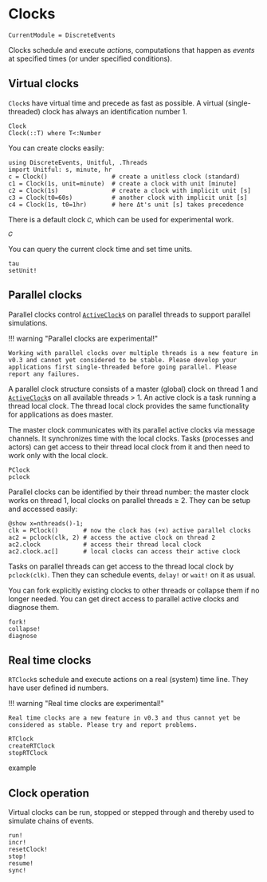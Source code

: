# Clocks

```@meta
CurrentModule = DiscreteEvents
```

Clocks schedule and execute *actions*, computations that happen as *events* at specified times (or under specified conditions).

## Virtual clocks

`Clock`s have virtual time and precede as fast as possible. A virtual (single-threaded) clock has always an identification number 1.

```@docs
Clock
Clock(::T) where T<:Number
```

You can create clocks easily:

```@repl usage
using DiscreteEvents, Unitful, .Threads
import Unitful: s, minute, hr
c = Clock()                  # create a unitless clock (standard)
c1 = Clock(1s, unit=minute)  # create a clock with unit [minute]
c2 = Clock(1s)               # create a clock with implicit unit [s]
c3 = Clock(t0=60s)           # another clock with implicit unit [s]
c4 = Clock(1s, t0=1hr)       # here Δt's unit [s] takes precedence
```

There is a default clock `𝐶`, which can be used for experimental work.

```@docs
𝐶
```

You can query the current clock time and set time units.

```@docs
tau
setUnit!
```

## Parallel clocks

Parallel clocks control [`ActiveClock`](@ref)s on parallel threads to support parallel simulations.

!!! warning "Parallel clocks are experimental!"

    Working with parallel clocks over multiple threads is a new feature in v0.3 and cannot yet considered to be stable. Please develop your applications first single-threaded before going parallel. Please report any failures.

A parallel clock structure consists of a master (global) clock on thread 1 and [`ActiveClock`](@ref)s on all available threads > 1. An active clock is a task running a thread local clock. The thread local clock provides the same functionality for applications as does master.

The master clock communicates with its parallel active clocks via message channels. It synchronizes time with the local clocks. Tasks (processes and actors) can get access to their thread local clock from it and then need to work only with the local clock.

```@docs
PClock
pclock
```

Parallel clocks can be identified by their thread number: the master clock works on thread 1, local clocks on parallel threads ≥ 2. They can be setup and accessed easily:

```@repl usage
@show x=nthreads()-1;
clk = PClock()       # now the clock has (+x) active parallel clocks
ac2 = pclock(clk, 2) # access the active clock on thread 2
ac2.clock            # access their thread local clock
ac2.clock.ac[]       # local clocks can access their active clock
```

Tasks on parallel threads can get access to the thread local clock by `pclock(clk)`. Then they can schedule events, `delay!` or `wait!` on it as usual.

You can fork explicitly existing clocks to other threads or collapse them if no longer needed. You can get direct access to parallel active clocks and diagnose them.

```@docs
fork!
collapse!
diagnose
```

## Real time clocks

`RTClock`s schedule and execute actions on a real (system) time line. They have user defined id numbers.

!!! warning "Real time clocks are experimental!"

    Real time clocks are a new feature in v0.3 and thus cannot yet be considered as stable. Please try and report problems.

```@docs
RTClock
createRTClock
stopRTClock
```

example

## Clock operation

Virtual clocks can be run, stopped or stepped through and thereby used to simulate chains of events.

```@docs
run!
incr!
resetClock!
stop!
resume!
sync!
```
